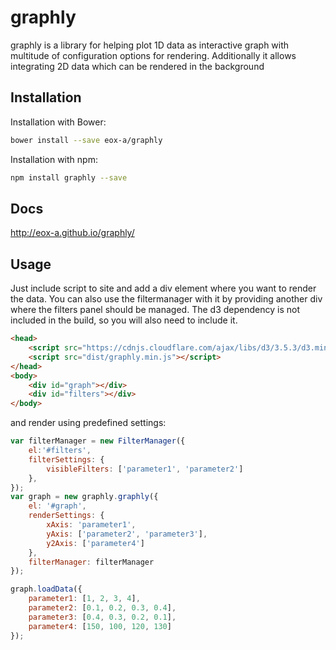 
graphly
======

graphly is a library for helping plot 1D data as interactive graph with
multitude of configuration options for rendering. Additionally it allows 
integrating 2D data which can be rendered in the background


Installation
------------

Installation with Bower:
```bash
bower install --save eox-a/graphly
```

Installation with npm:
```bash
npm install graphly --save
```
Docs
----
http://eox-a.github.io/graphly/

Usage
-----

Just include script to site and add a div element where you want to render the data.
You can also use the filtermanager with it by providing another div where the filters
panel should be managed.
The d3 dependency is not included in the build, so you will also need to include it.
```html
<head>
    <script src="https://cdnjs.cloudflare.com/ajax/libs/d3/3.5.3/d3.min.js"></script>
    <script src="dist/graphly.min.js"></script>
</head>
<body>
    <div id="graph"></div>
    <div id="filters"></div>
</body>
```

and render using predefined settings:
```javascript
var filterManager = new FilterManager({
    el:'#filters',
    filterSettings: {
        visibleFilters: ['parameter1', 'parameter2']
    },
});
var graph = new graphly.graphly({
    el: '#graph',
    renderSettings: {
        xAxis: 'parameter1',
        yAxis: ['parameter2', 'parameter3'],
        y2Axis: ['parameter4']
    },
    filterManager: filterManager
});

graph.loadData({
    parameter1: [1, 2, 3, 4],
    parameter2: [0.1, 0.2, 0.3, 0.4],
    parameter3: [0.4, 0.3, 0.2, 0.1],
    parameter4: [150, 100, 120, 130]
});

```